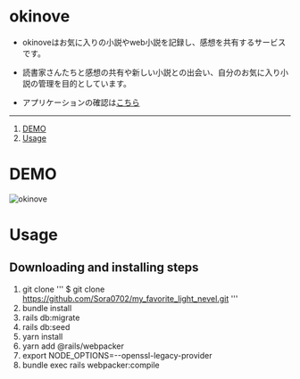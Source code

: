 # okinove

* okinoveはお気に入りの小説やweb小説を記録し、感想を共有するサービスです。

* 読書家さんたちと感想の共有や新しい小説との出会い、自分のお気に入り小説の管理を目的としています。

* アプリケーションの確認は[こちら](https://okinove-de71f085f06e.herokuapp.com/)

***

1. [DEMO](https://github.com/Sora0702/my_favorite_light_nevel/blob/main/README.md#demo)
2. [Usage](https://github.com/Sora0702/my_favorite_light_nevel/blob/main/README.md#usage)

# DEMO

![okinove](https://github.com/Sora0702/my_favorite_light_nevel/assets/124307131/62de158d-cd52-443b-bd90-fdb253a07e53)

# Usage
## Downloading and installing steps

1. git clone
'''
$ git clone https://github.com/Sora0702/my_favorite_light_nevel.git
'''
3. bundle install
4. rails db:migrate
5. rails db:seed
6. yarn install
7. yarn add @rails/webpacker
8. export NODE_OPTIONS=--openssl-legacy-provider
9. bundle exec rails webpacker:compile
